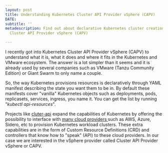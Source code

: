 ```yaml
---
layout: post
title: Understanding Kubernetes Cluster API Provider vSphere (CAPV)
DATE: 
subtitle: ''
metadescription: Find out about declarative Kubernetes cluster creation with Kubernetes
  Cluster API Provider vSphere (CAPV)

---
```

I recently got into Kubernetes Cluster API Provider vSphere (CAPV) to understand what it is, what it does and where it fits in the Kubernetes and VMware ecosystem. The answer is a lot simpler than it seems and it is already used by several companies such as VMware (Tanzu Community Edition) or Giant Swarm to only name a couple.

So, the way Kubernetes provisions resources is declaratively through YAML manifest describing the state you want them to be in. By default these manifests cover "vanilla" Kubernetes objects such as deployments, pods, replicasets, services, ingress, you name it. You can get the list by running "_kubectl api-resources_". 

Projects like [cluter-api](https://cluster-api.sigs.k8s.io/) expand the capabilities of Kubernetes by offering the possibility to interface with [many cloud providers ](https://cluster-api.sigs.k8s.io/reference/providers.html)such as AWS, Azure, Sidero, etc to provision Kubernetes workload clusters. These extra capabilities are in the form of Custom Resource Definitions (CRD) and controllers that know how to "speak" (API) to these cloud providers. In our case we are interested in the vSphere provider called Cluster API Provider vSphere or CAPV.